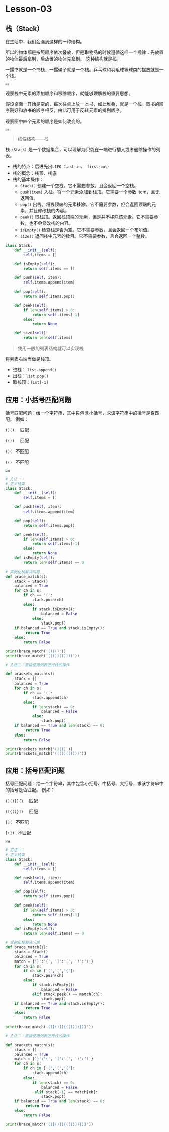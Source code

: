 # **Lesson-03**

## **栈（Stack）**

在生活中，我们会遇到这样的一种结构。

所以的物体都是按照顺序依次叠放，但是取物品的时候遵循这样一个规律：先放置的物体最后拿到，后放置的物体先拿到。
这种结构就是栈。

一摞书就是一个书栈，一摞碟子就是一个栈。乒乓球和羽毛球等球类的摆放就是一个栈。

<img src='_media/4-3-1.png' alt='栈' style='zoom:40%;'/>

观察栈中元素的添加顺序和移除顺序，就能够理解栈的重要思想。

假设桌面一开始是空的，每次往桌上放一本书，如此堆叠，就是一个栈。取书的顺序刚好和放书的顺序相反，由此可用于反转元素的排列顺序。 

观察图中四个元素的顺序是如何改变的。

<img src='_media/4-3-2.png' alt='栈' style='zoom:40%;'/>

> 线性结构——栈

栈`（Stack）`是一个数据集合，可以理解为只能在一端进行插入或者删除操作的列表。  
- 栈的特点：后进先出`LIFO（last-in， first-out）`
- 栈的概念：栈顶、栈底
- 栈的基本操作：
    - `Stack()` 创建一个空栈。它不需要参数，且会返回一个空栈。
    - `push(item)` 入栈。将一个元素添加到栈顶。它需要一个参数 item，且无返回值。
    - `pop()` 出栈。将栈顶端的元素移除。它不需要参数，但会返回顶端的元素，并且修改栈的内容。
    - `peek()` 取栈顶。返回栈顶端的元素，但是并不移除该元素。它不需要参数，也不会修改栈的内容。
    - `isEmpty()` 检查栈是否为空。它不需要参数，且会返回一个布尔值。
    - `size()` 返回栈中元素的数目。它不需要参数，且会返回一个整数。
  
```python
class Stack:
    def __init__(self):
        self.items = []

    def isEmpty(self):
        return self.items == []

    def push(self, item):
        self.items.append(item)

    def pop(self):
        return self.items.pop()

    def peek(self):
        if len(self.items) > 0:
            return self.items[-1]
        else:
            return None

    def size(self):
        return len(self.items)
```


> 使用一般的列表结构就可以实现栈

将列表右端当做是栈顶。

- 进栈： `list.append()`
- 出栈：`list.pop()`
- 取栈顶：`list[-1]`


## **应用：小括号匹配问题**

括号匹配问题：给一个字符串，其中只包含小括号，求该字符串中的括号是否匹配。
例如：

`()()  `      匹配

`(())  `      匹配

`()( `        不匹配

`(() `        不匹配


<img src='_media/4-3-3.png' alt='栈' style='zoom:50%;'/>


```python
# 方法一：
# 定义栈类
class Stack:
    def __init__(self):
        self.items = []

    def push(self, item):
        self.items.append(item)

    def pop(self):
        return self.items.pop()

    def peek(self):
        if len(self.items) > 0:
            return self.items[-1]
        else:
            return None
    def isEmpty(self):
        return len(self.items) == 0

# 实例化栈解决问题
def brace_match(s):
    stack = Stack()
    balanced = True
    for ch in s:
        if ch == '(':
            stack.push(ch)
        else:
            if stack.isEmpty():
                balanced = False
            else:
                stack.pop()
    if balanced == True and stack.isEmpty():
         return True
    else:
        return False

print(brace_match('()(()'))
print(brace_match('((())(())))'))
```

```python
# 方法二：直接使用列表进行栈的操作

def brackets_match(s):
    stack = []
    balanced = True
    for ch in s:
        if ch == '(':
            stack.append(ch)
        else:
            if len(stack) == 0:
                balanced = False
            else:
                stack.pop()
    if balanced == True and len(stack) == 0:
         return True
    else:
        return False

print(brackets_match('()(()'))
print(brackets_match('((())(())))'))
```

## **应用：括号匹配问题**

括号匹配问题：给一个字符串，其中包含小括号、中括号、大括号，求该字符串中的括号是否匹配。
例如：

`()()[]{}  `      匹配

`([{()}])  `      匹配

`[]( `            不匹配

`[(]) `            不匹配

<img src='_media/4-3-4.png' alt='栈' style='zoom:50%;'/>

```python
# 方法一：
# 定义栈类
class Stack:
    def __init__(self):
        self.items = []

    def push(self, item):
        self.items.append(item)

    def pop(self):
        return self.items.pop()

    def peek(self):
        if len(self.items) > 0:
            return self.items[-1]
        else:
            return None
    def isEmpty(self):
        return len(self.items) == 0

# 实例化栈解决问题
def brace_match(s):
    stack = Stack()
    balanced = True
    match = {'}':'{', ']':'[', ')':'('}
    for ch in s:
        if ch in ['(','[','{']:
            stack.push(ch)
        else:
            if stack.isEmpty():
                balanced = False
            elif stack.peek() == match[ch]:
                stack.pop()
    if balanced == True and stack.isEmpty():
         return True
    else:
        return False

print(brace_match('(([()]){([()])}))'))
```

```python
# 方法二：直接使用列表进行栈的操作

def brackets_match(s):
    stack = []
    balanced = True
    match = {'}':'{', ']':'[', ')':'('}
    for ch in s:
        if ch in ['(','[','{']:
            stack.append(ch)
        else:
            if len(stack) == 0:
                balanced = False
             elif stack[-1] == match[ch]:
                stack.pop()
    if balanced == True and len(stack) == 0:
         return True
    else:
        return False

print(brace_match('(([()]){([()])}))'))
```